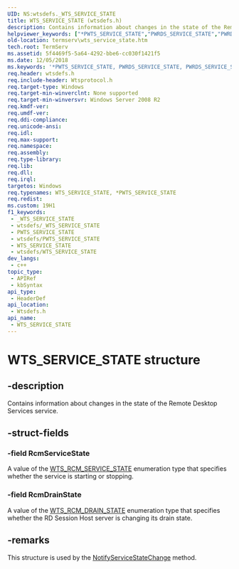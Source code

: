 ```yaml
---
UID: NS:wtsdefs._WTS_SERVICE_STATE
title: WTS_SERVICE_STATE (wtsdefs.h)
description: Contains information about changes in the state of the Remote Desktop Services service.
helpviewer_keywords: ["*PWTS_SERVICE_STATE","PWRDS_SERVICE_STATE","PWRDS_SERVICE_STATE structure pointer [Remote Desktop Services]","PWTS_SERVICE_STATE","PWTS_SERVICE_STATE structure pointer [Remote Desktop Services]","WRDS_SERVICE_STATE","WRDS_SERVICE_STATE structure [Remote Desktop Services]","WTS_SERVICE_STATE","WTS_SERVICE_STATE structure [Remote Desktop Services]","termserv.wts_service_state","wtsdefs/PWRDS_SERVICE_STATE","wtsdefs/PWTS_SERVICE_STATE","wtsdefs/WRDS_SERVICE_STATE","wtsdefs/WTS_SERVICE_STATE"]
old-location: termserv\wts_service_state.htm
tech.root: TermServ
ms.assetid: 5f4469f5-5a64-4292-bbe6-cc030f1421f5
ms.date: 12/05/2018
ms.keywords: '*PWTS_SERVICE_STATE, PWRDS_SERVICE_STATE, PWRDS_SERVICE_STATE structure pointer [Remote Desktop Services], PWTS_SERVICE_STATE, PWTS_SERVICE_STATE structure pointer [Remote Desktop Services], WRDS_SERVICE_STATE, WRDS_SERVICE_STATE structure [Remote Desktop Services], WTS_SERVICE_STATE, WTS_SERVICE_STATE structure [Remote Desktop Services], termserv.wts_service_state, wtsdefs/PWRDS_SERVICE_STATE, wtsdefs/PWTS_SERVICE_STATE, wtsdefs/WRDS_SERVICE_STATE, wtsdefs/WTS_SERVICE_STATE'
req.header: wtsdefs.h
req.include-header: Wtsprotocol.h
req.target-type: Windows
req.target-min-winverclnt: None supported
req.target-min-winversvr: Windows Server 2008 R2
req.kmdf-ver: 
req.umdf-ver: 
req.ddi-compliance: 
req.unicode-ansi: 
req.idl: 
req.max-support: 
req.namespace: 
req.assembly: 
req.type-library: 
req.lib: 
req.dll: 
req.irql: 
targetos: Windows
req.typenames: WTS_SERVICE_STATE, *PWTS_SERVICE_STATE
req.redist: 
ms.custom: 19H1
f1_keywords:
 - _WTS_SERVICE_STATE
 - wtsdefs/_WTS_SERVICE_STATE
 - PWTS_SERVICE_STATE
 - wtsdefs/PWTS_SERVICE_STATE
 - WTS_SERVICE_STATE
 - wtsdefs/WTS_SERVICE_STATE
dev_langs:
 - c++
topic_type:
 - APIRef
 - kbSyntax
api_type:
 - HeaderDef
api_location:
 - Wtsdefs.h
api_name:
 - WTS_SERVICE_STATE
---
```


# WTS_SERVICE_STATE structure


## -description

Contains information about changes in the state of the Remote Desktop Services service.

## -struct-fields

### -field RcmServiceState

A value of the <a href="https://docs.microsoft.com/windows/desktop/api/wtsdefs/ne-wtsdefs-wts_rcm_service_state">WTS_RCM_SERVICE_STATE</a> enumeration type that specifies whether the service is starting or stopping.

### -field RcmDrainState

A value of the <a href="https://docs.microsoft.com/windows/desktop/api/wtsdefs/ne-wtsdefs-wts_rcm_drain_state">WTS_RCM_DRAIN_STATE</a> enumeration type that specifies whether the  RD Session Host server is changing its drain state.

## -remarks

This structure is used by the <a href="https://docs.microsoft.com/windows/desktop/api/wtsprotocol/nf-wtsprotocol-iwtsprotocolmanager-notifyservicestatechange">NotifyServiceStateChange</a> method.

